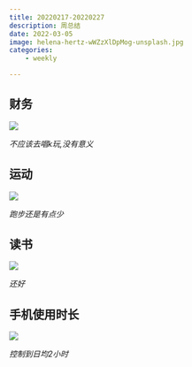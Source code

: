 ```yaml
---
title: 20220217-20220227
description: 周总结
date: 2022-03-05
image: helena-hertz-wWZzXlDpMog-unsplash.jpg
categories:
    - weekly

---
```



## 财务

![](0227-finance.png)

*不应该去唱k玩,没有意义*


## 运动

![](sport2.png)



*跑步还是有点少*


## 读书

![](book0227.png)

*还好*


## 手机使用时长

![](screen.png)

*控制到日均2小时*



